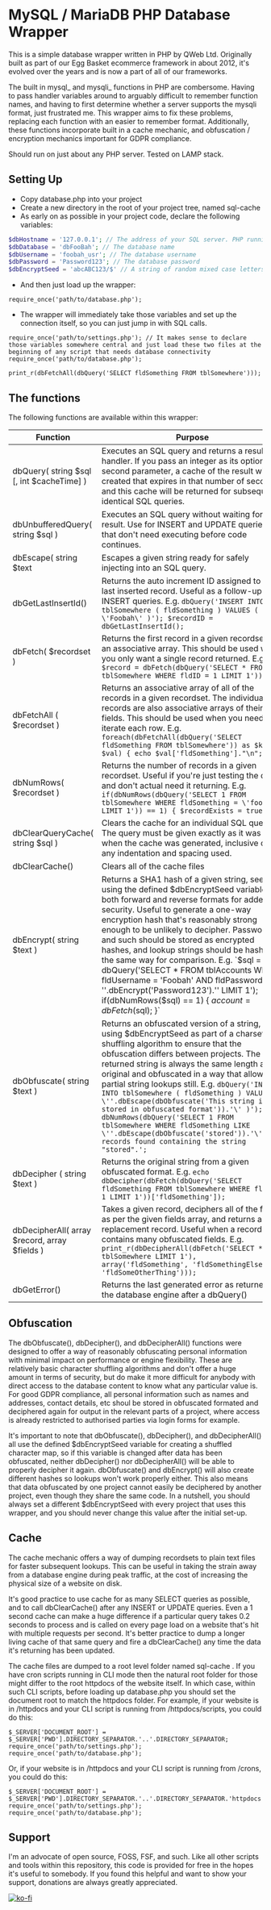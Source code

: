 # MySQL / MariaDB PHP Database Wrapper
This is a simple database wrapper written in PHP by QWeb Ltd. Originally built as part of our Egg Basket ecommerce framework in about 2012, it's evolved over the years and is now a part of all of our frameworks.

The built in mysql_ and mysqli_ functions in PHP are combersome. Having to pass handler variables around to arguably difficult to remember function names, and having to first determine whether a server supports the mysqli format, just frustrated me. This wrapper aims to fix these problems, replacing each function with an easier to remember format. Additionally, these functions incorporate built in a cache mechanic, and obfuscation / encryption mechanics important for GDPR compliance.

Should run on just about any PHP server. Tested on LAMP stack.

## Setting Up
- Copy database.php into your project
- Create a new directory in the root of your project tree, named sql-cache
- As early on as possible in your project code, declare the following variables:
```php
$dbHostname = '127.0.0.1'; // The address of your SQL server. PHP running in CLI mode on Linux in a chrooted bash usually requires an IP address here because name resolution isn't always available
$dbDatabase = 'dbFooBah'; // The database name
$dbUsername = 'foobah_usr'; // The database username
$dbPassword = 'Password123'; // The database password
$dbEncryptSeed = 'abcABC123/$' // A string of random mixed case letters, numbers, and symbols unique to each project
```
- And then just load up the wrapper:
```
require_once('path/to/database.php');
```
- The wrapper will immediately take those variables and set up the connection itself, so you can just jump in with SQL calls.
```
require_once('path/to/settings.php'); // It makes sense to declare those variables somewhere central and just load these two files at the beginning of any script that needs database connectivity
require_once('path/to/database.php');

print_r(dbFetchAll(dbQuery('SELECT fldSomething FROM tblSomewhere')));
```

## The functions
The following functions are available within this wrapper:

| Function | Purpose |
| --- | --- |
| dbQuery( string $sql [, int $cacheTime] ) | Executes an SQL query and returns a result handler. If you pass an integer as its optional second parameter, a cache of the result will be created that expires in that number of seconds and this cache will be returned for subsequent identical SQL queries. |
| dbUnbufferedQuery( string $sql ) | Executes an SQL query without waiting for the result. Use for INSERT and UPDATE queries that don't need executing before code continues. |
| dbEscape( string $text | Escapes a given string ready for safely injecting into an SQL query. |
| dbGetLastInsertId() | Returns the auto increment ID assigned to the last inserted record. Useful as a follow-up to INSERT queries. E.g. `dbQuery('INSERT INTO tblSomewhere ( fldSomething ) VALUES ( \'Foobah\' )'); $recordID = dbGetLastInsertId();` |
| dbFetch( $recordset ) | Returns the first record in a given recordset as an associative array. This should be used when you only want a single record returned. E.g. `$record = dbFetch(dbQuery('SELECT * FROM tblSomewhere WHERE fldID = 1 LIMIT 1'));` |
| dbFetchAll ( $recordset ) | Returns an associative array of all of the records in a given recordset. The individual records are also associative arrays of their fields. This should be used when you need to iterate each row. E.g. `foreach(dbFetchAll(dbQuery('SELECT fldSomething FROM tblSomewhere')) as $key => $val) { echo $val['fldSomething']."\n"; }` |
| dbNumRows( $recordset ) | Returns the number of records in a given recordset. Useful if you're just testing the data and don't actual need it returning. E.g. `if(dbNumRows(dbQuery('SELECT 1 FROM tblSomewhere WHERE fldSomething = \'foobah\' LIMIT 1')) == 1) { $recordExists = true; }` |
| dbClearQueryCache( string $sql ) | Clears the cache for an individual SQL query. The query must be given exactly as it was when the cache was generated, inclusive of any indentation and spacing used. |
| dbClearCache() | Clears all of the cache files |
| dbEncrypt( string $text ) | Returns a SHA1 hash of a given string, seeded using the defined $dbEncryptSeed variable in both forward and reverse formats for added security. Useful to generate a one-way encryption hash that's reasonably strong enough to be unlikely to decipher. Passwords and such should be stored as encrypted hashes, and lookup strings should be hashed the same way for comparison. E.g. `$sql = dbQuery('SELECT * FROM tblAccounts WHERE fldUsername = \'Foobah\' AND fldPassword = \''.dbEncrypt('Password123').'\' LIMIT 1'); if(dbNumRows($sql) == 1) { $account = dbFetch($sql); }` |
| dbObfuscate( string $text ) | Returns an obfuscated version of a string, using $dbEncryptSeed as part of a charset shuffling algorithm to ensure that the obfuscation differs between projects. The returned string is always the same length as the original and obfuscated in a way that allows for partial string lookups still. E.g. `dbQuery('INSERT INTO tblSomewhere ( fldSomething ) VALUES ( \''.dbEscape(dbObfuscate('This string is stored in obfuscated format')).'\' )'); echo dbNumRows(dbQuery('SELECT 1 FROM tblSomewhere WHERE fldSomething LIKE \''.dbEscape(dbObfuscate('stored')).'\'')).' records found containing the string "stored".';` |
| dbDecipher ( string $text ) | Returns the original string from a given obfuscated format. E.g. `echo dbDecipher(dbFetch(dbQuery('SELECT fldSomething FROM tblSomewhere WHERE fldID = 1 LIMIT 1'))['fldSomething']);` |
| dbDecipherAll( array $record, array $fields ) | Takes a given record, deciphers all of the fields as per the given fields array, and returns a replacement record. Useful when a record contains many obfuscated fields. E.g. `print_r(dbDecipherAll(dbFetch('SELECT * FROM tblSomewhere LIMIT 1'), array('fldSomething', 'fldSomethingElse', 'fldSomeOtherThing')));` |
| dbGetError() | Returns the last generated error as returned by the database engine after a dbQuery() |

## Obfuscation
The dbObfuscate(), dbDecipher(), and dbDecipherAll() functions were designed to offer a way of reasonably obfuscating personal information with minimal impact on performance or engine flexibility. These are relatively basic character shuffling algorithms and don't offer a huge amount in terms of security, but do make it more difficult for anybody with direct access to the database content to know what any particular value is. For good GDPR compliance, all personal information such as names and addresses, contact details, etc shoul be stored in obfuscated formated and deciphered again for output in the relevant parts of a project, where access is already restricted to authorised parties via login forms for example.

It's important to note that dbObfuscate(), dbDecipher(), and dbDecipherAll() all use the defined $dbEncryptSeed variable for creating a shuffled character map, so if this variable is changed after data has been obfuscated, neither dbDecipher() nor dbDecipherAll() will be able to properly decipher it again. dbObfuscate() and dbEncrypt() will also create different hashes so lookups won't work properly either. This also means that data obfuscated by one project cannot easily be deciphered by another project, even though they share the same code. In a nutshell, you should always set a different $dbEncryptSeed with every project that uses this wrapper, and you should never change this value after the initial set-up.

## Cache
The cache mechanic offers a way of dumping recordsets to plain text files for faster subsequent lookups. This can be useful in taking the strain away from a database engine during peak traffic, at the cost of increasing the physical size of a website on disk.

It's good practice to use cache for as many SELECT queries as possible, and to call dbClearCache() after any INSERT or UPDATE queries. Even a 1 second cache can make a huge difference if a particular query takes 0.2 seconds to process and is called on every page load on a website that's hit with multiple requests per second. It's better practice to dump a longer living cache of that same query and fire a dbClearCache() any time the data it's returning has been updated.

The cache files are dumped to a root level folder named sql-cache . If you have cron scripts running in CLI mode then the natural root folder for those might differ to the root httpdocs of the website itself. In which case, within such CLI scripts, before  loading up database.php you should set the document root to match the httpdocs folder. For example, if your website is in /httpdocs and your CLI script is running from /httpdocs/scripts, you could do this:

```
$_SERVER['DOCUMENT_ROOT'] = $_SERVER['PWD'].DIRECTORY_SEPARATOR.'..'.DIRECTORY_SEPARATOR;
require_once('path/to/settings.php');
require_once('path/to/database.php');
```

Or, if your website is in /httpdocs and your CLI script is running from /crons, you could do this:

```
$_SERVER['DOCUMENT_ROOT'] = $_SERVER['PWD'].DIRECTORY_SEPARATOR.'..'.DIRECTORY_SEPARATOR.'httpdocs'.DIRECTORY_SEPARATOR;
require_once('path/to/settings.php');
require_once('path/to/database.php');
```

## Support
I'm an advocate of open source, FOSS, FSF, and such. Like all other scripts and tools within this repository, this code is provided for free in the hopes it's useful to somebody. If you found this helpful and want to show your support, donations are always greatly appreciated.

[![ko-fi](https://ko-fi.com/img/githubbutton_sm.svg)](https://ko-fi.com/N4N1GXJ1U)
